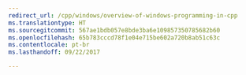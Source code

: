 ```yaml
---
redirect_url: /cpp/windows/overview-of-windows-programming-in-cpp
ms.translationtype: HT
ms.sourcegitcommit: 567ae1bdb057e8bde3ba6e109857350785682b60
ms.openlocfilehash: 65b783cccd78f1e04e715be602a720b8ab51c63c
ms.contentlocale: pt-br
ms.lasthandoff: 09/22/2017

---
```

